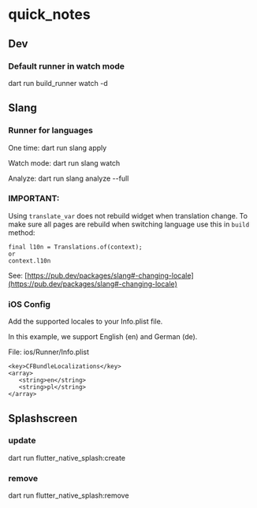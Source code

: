 # quick_notes

## Dev

### Default runner in watch mode

dart run build_runner watch -d

## Slang

### Runner for languages

One time: dart run slang apply

Watch mode: dart run slang watch

Analyze: dart run slang analyze --full

### IMPORTANT:

Using `translate_var` does not rebuild widget when translation change. To make
sure all pages are rebuild when switching language use this in `build` method:

```
final l10n = Translations.of(context);
or
context.l10n
```

See:
[https://pub.dev/packages/slang#-changing-locale](https://pub.dev/packages/slang#-changing-locale)

### iOS Config

Add the supported locales to your Info.plist file.

In this example, we support English (en) and German (de).

File: ios/Runner/Info.plist

```
<key>CFBundleLocalizations</key>
<array>
   <string>en</string>
   <string>pl</string>
</array>
```

## Splashscreen

### update

dart run flutter_native_splash:create

### remove

dart run flutter_native_splash:remove
